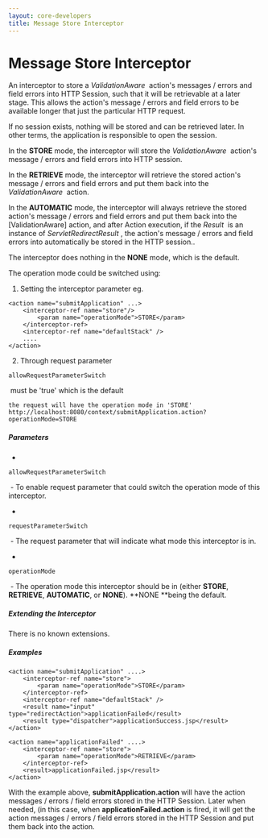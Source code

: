 ```yaml
---
layout: core-developers
title: Message Store Interceptor
---
```


# Message Store Interceptor

An interceptor to store a _ValidationAware_  action's messages / errors and field errors into HTTP Session, such that it will be retrievable at a later stage\. This allows the action's message / errors and field errors to be available longer that just the particular HTTP request\.

If no session exists, nothing will be stored and can be retrieved later\. In other terms, the application is responsible to open the session\.

In the **STORE** mode, the interceptor will store the _ValidationAware_  action's message / errors and field errors into HTTP session\.

In the **RETRIEVE** mode, the interceptor will retrieve the stored action's message / errors and field errors and put them back into the _ValidationAware_  action\.

In the **AUTOMATIC** mode, the interceptor will always retrieve the stored action's message / errors and field errors and put them back into the \[ValidationAware\] action, and after Action execution, if the _Result_  is an instance of _ServletRedirectResult_ , the action's message / errors and field errors into automatically be stored in the HTTP session\.\.

The interceptor does nothing in the **NONE** mode, which is the default\.

The operation mode could be switched using:

1. Setting the interceptor parameter eg.


~~~~~~~
<action name="submitApplication" ...>
    <interceptor-ref name="store"/>
	    <param name="operationMode">STORE</param>
    </interceptor-ref>
	<interceptor-ref name="defaultStack" />
    ....
</action>
~~~~~~~

2. Through request parameter 

~~~~~~~
allowRequestParameterSwitch
~~~~~~~
 must be 'true' which is the default


~~~~~~~
the request will have the operation mode in 'STORE'
http://localhost:8080/context/submitApplication.action?operationMode=STORE
~~~~~~~

##### Parameters

+ 

~~~~~~~
allowRequestParameterSwitch
~~~~~~~
 \- To enable request parameter that could switch the operation mode of this interceptor\.

+ 

~~~~~~~
requestParameterSwitch
~~~~~~~
 \- The request parameter that will indicate what mode this interceptor is in\.

+ 

~~~~~~~
operationMode
~~~~~~~
 \- The operation mode this interceptor should be in (either **STORE**, **RETRIEVE**, **AUTOMATIC**, or **NONE**)\. **NONE **being the default\.

##### Extending the Interceptor

There is no known extensions\.

##### Examples



~~~~~~~
<action name="submitApplication" ....>
	<interceptor-ref name="store">
		<param name="operationMode">STORE</param>
	</interceptor-ref>
	<interceptor-ref name="defaultStack" />
	<result name="input" type="redirectAction">applicationFailed</result>
	<result type="dispatcher">applicationSuccess.jsp</result>
</action>

<action name="applicationFailed" ....>
	<interceptor-ref name="store">
		<param name="operationMode">RETRIEVE</param>
	</interceptor-ref>
	<result>applicationFailed.jsp</result>
</action>
~~~~~~~

With the example above, **submitApplication\.action** will have the action messages / errors / field errors stored in the HTTP Session\. Later when needed, (in this case, when **applicationFailed\.action** is fired, it will get the action messages / errors / field errors stored in the HTTP Session and put them back into the action\.

 